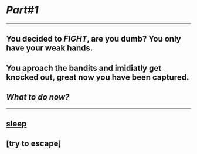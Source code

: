 # *Part#1*

---

## You decided to *FIGHT*, are you dumb? You only have your weak hands.
## You aproach the bandits and imidiatly get knocked out, great now you have been captured.
## _What to do now?_

---

## [sleep](../choice1a/scene7a.md)
## [try to escape]